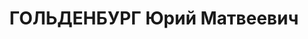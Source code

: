 ---
title: ГОЛЬДЕНБУРГ Юрий Матвеевич
description: "1897 р., м. Мелітополь Запорізької обл., робітник, чл. ВКП(б), освіта\
  \ неповна вища, нач. управління капітального будівництва з-ду ім. Петровського.\
  \ \n  28.10.1937 р. за а/рад. діяльність засуджений до розстрілу, 29.10.1937 р.\
  \ розстріляний. \n  Реабілітований 08.04.1997 р."
---